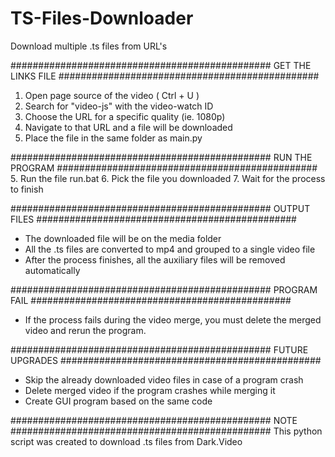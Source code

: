 # TS-Files-Downloader
Download multiple .ts files from URL's

###############################################
GET THE LINKS FILE
###############################################
1. Open page source of  the video ( Ctrl + U )
2. Search for "video-js" with the video-watch ID
3. Choose the URL for a specific quality (ie. 1080p)
4. Navigate to that URL and a file will be downloaded
5. Place the file in the same folder as main.py

###############################################
RUN THE PROGRAM
###############################################
5. Run the file run.bat
6. Pick the file you downloaded
7. Wait for the process to finish

###############################################
OUTPUT FILES
###############################################
- The downloaded file will be on the media folder
- All the .ts files are converted to mp4 and grouped to a single video file
- After the process finishes, all the auxiliary files will be removed automatically

###############################################
PROGRAM FAIL
###############################################
- If the process fails during the video merge, you must delete the merged video
and rerun the program.

###############################################
FUTURE UPGRADES
###############################################
- Skip the already downloaded video files in case of a program crash
- Delete merged video if the program crashes while merging it
- Create GUI program based on the same code

###############################################
NOTE
###############################################
This python script was created to download .ts files from Dark.Video
